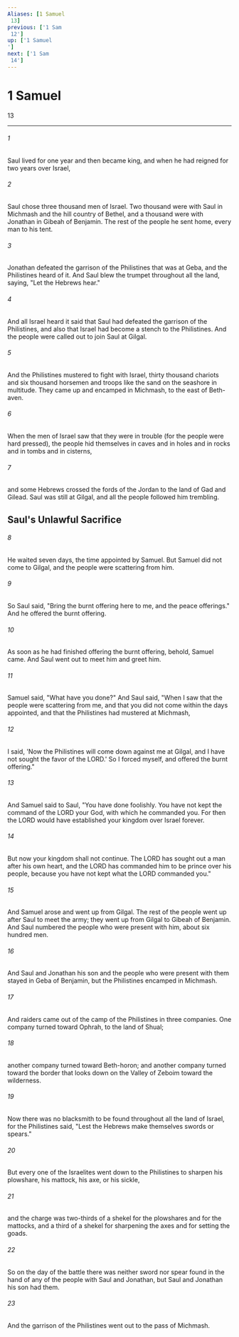 ```yaml
---
Aliases: [1 Samuel 13]
previous: ['1 Sam 12']
up: ['1 Samuel']
next: ['1 Sam 14']
---
```

# 1 Samuel 13

***
 

###### 1 
Saul lived for one year and then became king, and when he had reigned for two years over Israel,  

###### 2 
Saul chose three thousand men of Israel. Two thousand were with Saul in Michmash and the hill country of Bethel, and a thousand were with Jonathan in Gibeah of Benjamin. The rest of the people he sent home, every man to his tent.  

###### 3 
Jonathan defeated the garrison of the Philistines that was at Geba, and the Philistines heard of it. And Saul blew the trumpet throughout all the land, saying, "Let the Hebrews hear."  

###### 4 
And all Israel heard it said that Saul had defeated the garrison of the Philistines, and also that Israel had become a stench to the Philistines. And the people were called out to join Saul at Gilgal.  

###### 5 
And the Philistines mustered to fight with Israel, thirty thousand chariots and six thousand horsemen and troops like the sand on the seashore in multitude. They came up and encamped in Michmash, to the east of Beth-aven.  

###### 6 
When the men of Israel saw that they were in trouble (for the people were hard pressed), the people hid themselves in caves and in holes and in rocks and in tombs and in cisterns,  

###### 7 
and some Hebrews crossed the fords of the Jordan to the land of Gad and Gilead. Saul was still at Gilgal, and all the people followed him trembling.  ## Saul's Unlawful Sacrifice  

###### 8 
He waited seven days, the time appointed by Samuel. But Samuel did not come to Gilgal, and the people were scattering from him.  

###### 9 
So Saul said, "Bring the burnt offering here to me, and the peace offerings." And he offered the burnt offering.  

###### 10 
As soon as he had finished offering the burnt offering, behold, Samuel came. And Saul went out to meet him and greet him.  

###### 11 
Samuel said, "What have you done?" And Saul said, "When I saw that the people were scattering from me, and that you did not come within the days appointed, and that the Philistines had mustered at Michmash,  

###### 12 
I said, 'Now the Philistines will come down against me at Gilgal, and I have not sought the favor of the LORD.' So I forced myself, and offered the burnt offering."  

###### 13 
And Samuel said to Saul, "You have done foolishly. You have not kept the command of the LORD your God, with which he commanded you. For then the LORD would have established your kingdom over Israel forever.  

###### 14 
But now your kingdom shall not continue. The LORD has sought out a man after his own heart, and the LORD has commanded him to be prince over his people, because you have not kept what the LORD commanded you."  

###### 15 
And Samuel arose and went up from Gilgal. The rest of the people went up after Saul to meet the army; they went up from Gilgal to Gibeah of Benjamin. And Saul numbered the people who were present with him, about six hundred men.  

###### 16 
And Saul and Jonathan his son and the people who were present with them stayed in Geba of Benjamin, but the Philistines encamped in Michmash.  

###### 17 
And raiders came out of the camp of the Philistines in three companies. One company turned toward Ophrah, to the land of Shual;  

###### 18 
another company turned toward Beth-horon; and another company turned toward the border that looks down on the Valley of Zeboim toward the wilderness.  

###### 19 
Now there was no blacksmith to be found throughout all the land of Israel, for the Philistines said, "Lest the Hebrews make themselves swords or spears."  

###### 20 
But every one of the Israelites went down to the Philistines to sharpen his plowshare, his mattock, his axe, or his sickle,  

###### 21 
and the charge was two-thirds of a shekel for the plowshares and for the mattocks, and a third of a shekel for sharpening the axes and for setting the goads.  

###### 22 
So on the day of the battle there was neither sword nor spear found in the hand of any of the people with Saul and Jonathan, but Saul and Jonathan his son had them.  

###### 23 
And the garrison of the Philistines went out to the pass of Michmash.
